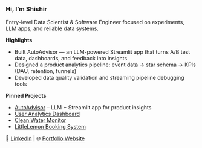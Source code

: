 ### Hi, I’m Shishir
Entry-level Data Scientist & Software Engineer focused on experiments, LLM apps, and reliable data systems.

**Highlights**
- Built AutoAdvisor — an LLM-powered Streamlit app that turns A/B test data, dashboards, and feedback into insights
- Designed a product analytics pipeline: event data → star schema → KPIs (DAU, retention, funnels)
- Developed data quality validation and streaming pipeline debugging tools

**Pinned Projects**
- [AutoAdvisor](https://github.com/shishirnanga/AutoAdvisor) – LLM + Streamlit app for product insights
- [User Analytics Dashboard](https://github.com/shishirnanga/User-Analytics-Dashboard)
- [Clean Water Monitor](https://github.com/shishirnanga/clean-water-scarcity-monitor)
- [LittleLemon Booking System](https://github.com/shishirnanga/LittleLemon-BookingSystem)

🔗 [LinkedIn](https://www.linkedin.com/in/shishir-nanga) | 🌐 [Portfolio Website](https://shishirnanga.github.io/)

